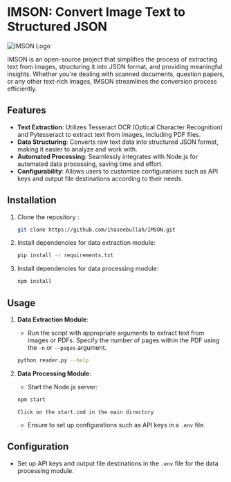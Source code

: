 # IMSON:  Convert Image Text to Structured JSON

![IMSON Logo](https://res.cloudinary.com/dkscouusb/image/upload/v1714418417/o7v98bvsxlswvflofh2b.png)

IMSON is an open-source project that simplifies the process of extracting text from images, structuring it into JSON format, and providing meaningful insights. Whether you're dealing with scanned documents, question papers, or any other text-rich images, IMSON streamlines the conversion process efficiently.

## Features

- **Text Extraction**: Utilizes Tesseract OCR (Optical Character Recognition) and Pytesseract to extract text from images, including PDF files.
- **Data Structuring**: Converts raw text data into structured JSON format, making it easier to analyze and work with.
- **Automated Processing**: Seamlessly integrates with Node.js for automated data processing, saving time and effort.
- **Configurability**: Allows users to customize configurations such as API keys and output file destinations according to their needs.
  
## Installation

1. Clone the repository :

    ```bash
    git clone https://github.com/ihaseebullah/IMSON.git
    ```

2. Install dependencies for data extraction module:

    ```bash
    pip install -r requirements.txt
    ```

3. Install dependencies for data processing module:

    ```bash
    npm install
    ```

## Usage

1. **Data Extraction Module**:

    - Run the script with appropriate arguments to extract text from images or PDFs. Specify the number of pages within the PDF using the `-n` or `--pages` argument.

    ```bash
    python reader.py --help
    ```

2. **Data Processing Module**:

    - Start the Node.js server:

    ```bash
    npm start
    ```
    `Click on the start.cmd in the main directory`
    - Ensure to set up configurations such as API keys in a `.env` file.

## Configuration

- Set up API keys and output file destinations in the `.env` file for the data processing module.
